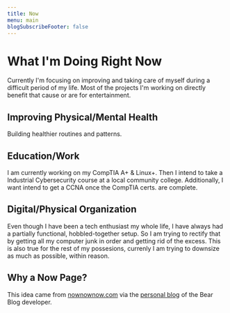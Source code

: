 ```yaml
---
title: Now
menu: main
blogSubscribeFooter: false
---
```


# What I'm Doing Right Now

Currently I'm focusing on improving and taking care of myself during a difficult period of my life. Most of the projects I'm working on directly benefit that cause or are for entertainment.

## Improving Physical/Mental Health

Building healthier routines and patterns.

## Education/Work

I am currently working on my CompTIA A+ & Linux+. Then I intend to take a Industrial Cybersecurity course at a local community college. Additionally, I want intend to get a CCNA once the CompTIA certs. are complete.

## Digital/Physical Organization

Even though I have been a tech enthusiast my whole life, I have always had a partially functional, hobbled-together setup. So I am trying to rectify that by getting all my computer junk in order and getting rid of the excess. This is also true for the rest of my possesions, currenly I am trying to downsize as much as possible, within reason.

## Why a Now Page?

This idea came from [nownownow.com](https://nownownow.com/about) via the [personal blog](https://herman.bearblog.dev/) of the Bear Blog developer.